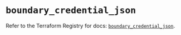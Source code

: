 # `boundary_credential_json`

Refer to the Terraform Registry for docs: [`boundary_credential_json`](https://registry.terraform.io/providers/hashicorp/boundary/1.1.13/docs/resources/credential_json).
